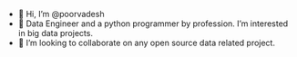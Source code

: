 - 👋 Hi, I’m @poorvadesh
- 👀 Data Engineer and a python programmer by profession. I’m interested in big data projects.
- 💞️ I’m looking to collaborate on any open source data related project.

<!---
poorvadesh/poorvadesh is a ✨ special ✨ repository because its `README.md` (this file) appears on your GitHub profile.
You can click the Preview link to take a look at your changes.
--->
